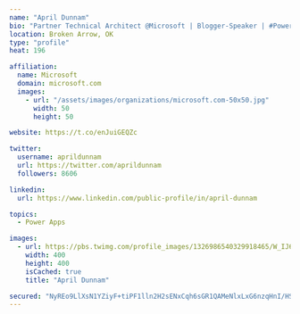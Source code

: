 ```yaml
---
name: "April Dunnam"
bio: "Partner Technical Architect @Microsoft | Blogger-Speaker | #PowerApps, #PowerAutomate, #Office365, #SharePoint | #WIT | #Karaoke Queen"
location: Broken Arrow, OK
type: "profile"
heat: 196

affiliation:
  name: Microsoft
  domain: microsoft.com
  images:
    - url: "/assets/images/organizations/microsoft.com-50x50.jpg"
      width: 50
      height: 50

website: https://t.co/enJuiGEQZc

twitter:
  username: aprildunnam
  url: https://twitter.com/aprildunnam
  followers: 8606

linkedin:
  url: https://www.linkedin.com/public-profile/in/april-dunnam

topics:
  - Power Apps

images:
  - url: https://pbs.twimg.com/profile_images/1326986540329918465/W_IJ6Ih2_400x400.jpg
    width: 400
    height: 400
    isCached: true
    title: "April Dunnam"

secured: "NyREo9LlXsN1YZiyF+tiPF1lln2H2sENxCqh6sGR1QAMeNlxLxG6nzqHnI/HS/ssVK1BWiYYYrUc/Z/ek4vGgHxmfAEqwvG0DFTBH++8lCobpJyNRvoQD/II2S9bTJ8iwfdFiukUBIiofV+mf6+bRl/+YOqTgtN6VGz1BzNSUMjO9x4mT0D2Ie7CDXiBBVQwszyOedU2W7lTxLwR+b2ikZ7IK80TPs0TABo93WiIbH8bboTLn5rBCSHAGG2zJRYSK3s2/UdHo1IA2Wnu47c9sxlTdF+x4yd0+axXFTNEvas1RBBAbfodhzMkAXHyeV2jsi0oeUM4a8cNjKTVJl5U5R24KOoU09qcK1ipxssbD33j4r37ZjFYnjSfm71rg/eRYjuDqU4edSkeBqNM3rp6atd2MPxDZD1ZAgcjEgUHyWI=;hbV/f3c29BnrADlkflb63g=="
---
```


